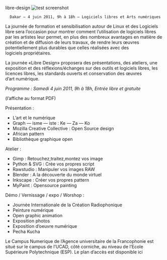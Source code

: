 
 libre-design
![test screenshot](http://blog.dakarlug.org/media/04juin11/libredesign.png "")
    
      Dakar — 4 juin 2011, 9h à 18h — Logiciels libres et Arts numériques


La journée de formation et sensibilisation autour de Linux et des Logiciels libre
sera l’occasion pour montrer comment l’utilisation de logiciels libres par les artistes leur permet, en plus des nombreux avantages en matière de création et de diffusion de leurs travaux, de rendre leurs œuvres potentiellement plus durables que celles réalisées avec des logiciels propriétaires.


La journée «Libre Design» proposera des présentations, des ateliers, une exposition et des réflexions/échanges sur des outils et logiciels libres, les licences libres, les standards ouverts et conservation des œuvres d’art numérique.


*Programme : Samedi 4 juin 2011, 9h à 18h, Entrée libre et gratuite*


(l’affiche au format PDF)

Présentation :
* L’art et le numérique
* Graph — isme — iste : Ke — Za — Ko
* Mozilla Creative Collective : Open Source design
* African pattern
* Bibliothèque graphique open 

	
Atelier :
* Gimp : Retouchez,traitez,montez vos image
* Python & SVG : Crée vos propres script
* Rawstudio : Manipuler vos images RAW
* Blender : A la découverte du monde virtuel
* Inkscape : Créer vos propres pattern
* MyPaint : Opensource painting


Démo / Vernissage / expo / Worshop :
* Journée Internationale de la Création Radiophonique
* Peinture numérique 
* Open graphic animation 
* Exposition photos
* Exposition d’oeuvre numérique
* Pecha Kucha

Le Campus Numerique de l’Agence universitaire de la Francophonie est situé sur le campus de l’UCAD, côté corniche, au niveau de l’Ecole Supérieure Polytechnique (ESP). Le plan d’accès est disponible ici 
    
    
    



    



    



    



    



    



 
    
     